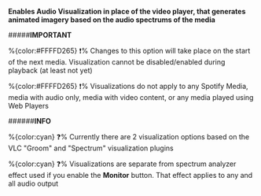 **Enables Audio Visualization in place of the video player, that generates animated imagery based on the audio spectrums of the media** 


#####__IMPORTANT__

%{color:#FFFFD265} ❗% Changes to this option will take place on the start of the next media. Visualization cannot be disabled/enabled during playback (at least not yet)

%{color:#FFFFD265} ❗% Visualizations do not apply to any Spotify Media, media with audio only, media with video content, or any media played using Web Players

######__INFO__

 %{color:cyan} ❓% Currently there are 2 visualization options based on the VLC "Groom" and "Spectrum" visualization plugins

 %{color:cyan} ❓% Visualizations are separate from spectrum analyzer effect used if you enable the **Monitor** button. That effect applies to any and all audio output


